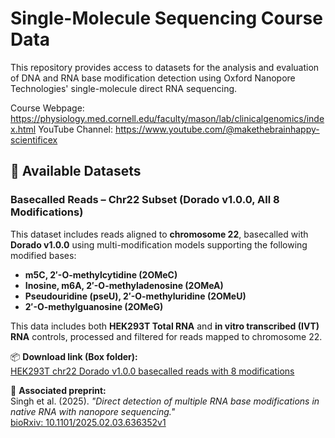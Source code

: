 # Single-Molecule Sequencing Course Data

This repository provides access to datasets for the analysis and evaluation of DNA and RNA base modification detection using Oxford Nanopore Technologies' single-molecule direct RNA sequencing. 

Course Webpage: https://physiology.med.cornell.edu/faculty/mason/lab/clinicalgenomics/index.html
YouTube Channel: https://www.youtube.com/@makethebrainhappy-scientificex 

## 📁 Available Datasets

### Basecalled Reads – Chr22 Subset (Dorado v1.0.0, All 8 Modifications)

This dataset includes reads aligned to **chromosome 22**, basecalled with **Dorado v1.0.0** using multi-modification models supporting the following modified bases:

- **m5C, 2′-O-methylcytidine (2OMeC)**
- **Inosine, m6A, 2′-O-methyladenosine (2OMeA)**
- **Pseudouridine (pseU), 2′-O-methyluridine (2OMeU)**
- **2′-O-methylguanosine (2OMeG)**

This data includes both **HEK293T Total RNA** and **in vitro transcribed (IVT) RNA** controls, processed and filtered for reads mapped to chromosome 22.

📦 **Download link (Box folder):**  
[HEK293T chr22 Dorado v1.0.0 basecalled reads with 8 modifications](https://wcm.app.box.com/folder/324146793020?s=01knrh5f4xon37wh2f21d3ddu6v6hgda)

📄 **Associated preprint:**  
Singh et al. (2025). _"Direct detection of multiple RNA base modifications in native RNA with nanopore sequencing."_  
[bioRxiv: 10.1101/2025.02.03.636352v1](https://www.biorxiv.org/content/10.1101/2025.02.03.636352v1)
